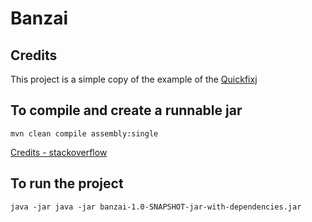 # Banzai

## Credits

This project is a simple copy of the example of the [Quickfixj](https://github.com/quickfix-j/quickfixj)


## To compile and create a runnable jar
```
mvn clean compile assembly:single
```

[Credits - stackoverflow](https://stackoverflow.com/questions/574594/how-can-i-create-an-executable-jar-with-dependencies-using-maven?page=1&tab=votes#tab-top)


## To run the project

```
java -jar java -jar banzai-1.0-SNAPSHOT-jar-with-dependencies.jar
```